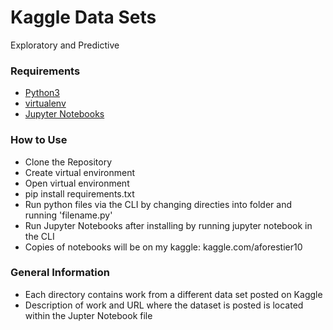 # Kaggle Data Sets
Exploratory and Predictive

### Requirements
* [Python3](https://www.python.org/downloads/)
* [virtualenv](https://virtualenv.pypa.io/en/latest/)
* [Jupyter Notebooks](https://jupyter.org/)

### How to Use
* Clone the Repository
* Create virtual environment
* Open virtual environment
* pip install requirements.txt
* Run python files via the CLI by changing directies into folder and running 'filename.py'
* Run Jupyter Notebooks after installing by running jupyter notebook in the CLI
* Copies of notebooks will be on my kaggle: kaggle.com/aforestier10

### General Information
* Each directory contains work from a different data set posted on Kaggle
* Description of work and URL where the dataset is posted is located within the Jupter Notebook file